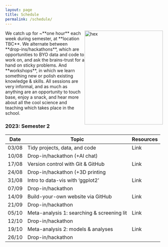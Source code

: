 ```yaml
---
layout: page
title: Schedule
permalink: /schedule/
---
```

<img src="{{ site.baseurl }}/assets/hex.png" title="hex" style="float:right;" width="250" height="300">
We catch up for ~**one hour** each week during semester, at **location TBC**. We alternate between **drop-ins/hackathons**, which are opportunities to BYO data and code to work on, and ask the brains-trust for a hand on sticky problems. And **workshops**, in which we learn something new or polish existing knowledge & skills. All sessions are very informal, and as much as anything are an opportunity to touch base, enjoy a snack, and hear more about all the cool science and teaching which takes place in the school.

### 2023: Semester 2

| Date | Topic | Resources |
|------|-------| ------- |
| 03/08 | Tidy projects, data, and code | Link |
| 10/08 | Drop-in/hackathon (+AI chat) |  |
| 17/08 | Version control with Git & GitHub | Link |
| 24/08 | Drop-in/hackathon (+3D printing|  |
| 31/08 | Intro to data-vis with ‘ggplot2’ | Link | 
| 07/09 | Drop-in/hackathon |  |
| 14/09 | Build-your-own website via GitHub | Link |
| 21/09 | Drop-in/hackathon |  |
| 05/10 | Meta-analysis 1: searching & screening lit  | Link |
| 12/10 | Drop-in/hackathon |  |
| 19/10 | Meta-analysis 2: models & analyses | Link | 
| 26/10 | Drop-in/hackathon |  |